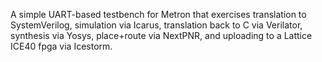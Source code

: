 A simple UART-based testbench for Metron that exercises translation to
SystemVerilog, simulation via Icarus, translation back to C via Verilator,
synthesis via Yosys, place+route via NextPNR, and uploading to a Lattice ICE40
fpga via Icestorm.
